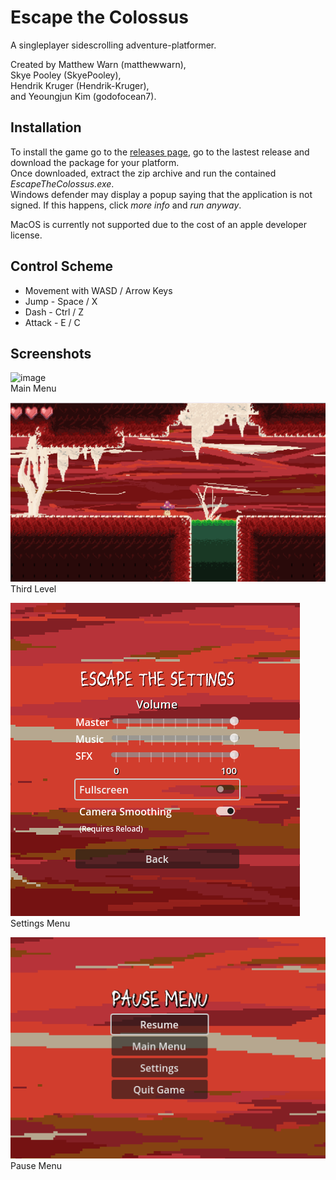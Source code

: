 # Escape the Colossus
A singleplayer sidescrolling adventure-platformer.

Created by 
Matthew Warn       (matthewwarn),  
Skye Pooley        (SkyePooley),   
Hendrik Kruger     (Hendrik-Kruger),   
and Yeoungjun Kim  (godofocean7).  

## Installation
To install the game go to the [releases page](https://github.com/matthewwarn/Escape-The-Colossus/tags), go to the lastest release and download the package for your platform.  
Once downloaded, extract the zip archive and run the contained *EscapeTheColossus.exe*.  
Windows defender may display a popup saying that the application is not signed. If this happens, click *more info* and *run anyway*.  
   
MacOS is currently not supported due to the cost of an apple developer license.


## Control Scheme
- Movement with WASD / Arrow Keys
- Jump   - Space / X
- Dash   - Ctrl / Z
- Attack - E / C


## Screenshots
![image](https://github.com/user-attachments/assets/64791ab2-4278-4b79-9cb3-d876869d7f7d)  
Main Menu

![image](/readme_images/acid_level_lower.png)  
Third Level

![image](/readme_images/settings_menu.png)  
Settings Menu

![image](/readme_images/pause_menu.png)  
Pause Menu
